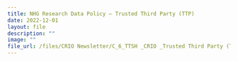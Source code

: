 ```yaml
---
title: NHG Research Data Policy – Trusted Third Party (TTP)
date: 2022-12-01
layout: file
description: ""
image: ""
file_url: /files/CRIO Newsletter/C_6_TTSH _CRIO _Trusted Third Party (TTP).pdf
---
```


